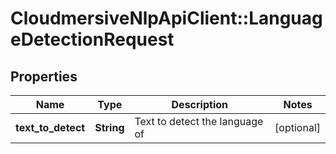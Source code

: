 # CloudmersiveNlpApiClient::LanguageDetectionRequest

## Properties
Name | Type | Description | Notes
------------ | ------------- | ------------- | -------------
**text_to_detect** | **String** | Text to detect the language of | [optional] 



